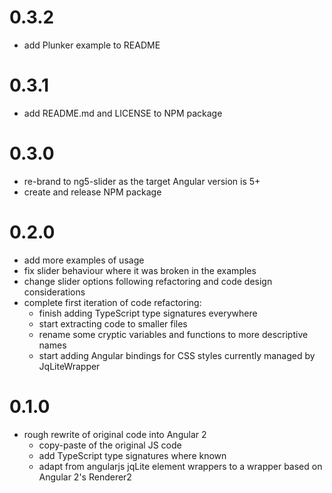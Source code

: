 # 0.3.2
 * add Plunker example to README

# 0.3.1
 * add README.md and LICENSE to NPM package

# 0.3.0
 * re-brand to ng5-slider as the target Angular version is 5+
 * create and release NPM package


# 0.2.0
 * add more examples of usage
 * fix slider behaviour where it was broken in the examples
 * change slider options following refactoring and code design considerations
 * complete first iteration of code refactoring:
   - finish adding TypeScript type signatures everywhere
   - start extracting code to smaller files
   - rename some cryptic variables and functions to more descriptive names
   - start adding Angular bindings for CSS styles currently managed by JqLiteWrapper

# 0.1.0

 * rough rewrite of original code into Angular 2
   - copy-paste of the original JS code
   - add TypeScript type signatures where known
   - adapt from angularjs jqLite element wrappers to a wrapper based on Angular 2's Renderer2
